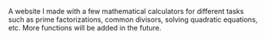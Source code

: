 A website I made with a few mathematical calculators for different tasks such as prime factorizations, common divisors, solving quadratic equations, etc. More functions will be added
in the future.
